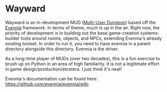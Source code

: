 # Wayward

Wayward is an in-development MUD ([Multi-User Dungeon](https://en.wikipedia.org/wiki/MUD)) based off the [Evennia](https://www.evennia.com/) framework. In terms of theme, much is up in the air. Right now, the priority of development is in building out the base game-creation systems: builder tools around rooms, objects, and NPCs, extending Evennia's already existing toolset. In order to run it, you need to have evennia in a parent directory alongside this directory. Evennia is the driver.

As a long-time player of MUDs (over two decades), this is a fun exercise to brush up on Python in an area of high familiarity. It is not a legitimate effort in game design/production/etcetera. I just think it's neat!

Evennia's documentation can be found here:
https://github.com/evennia/evennia/wiki.
